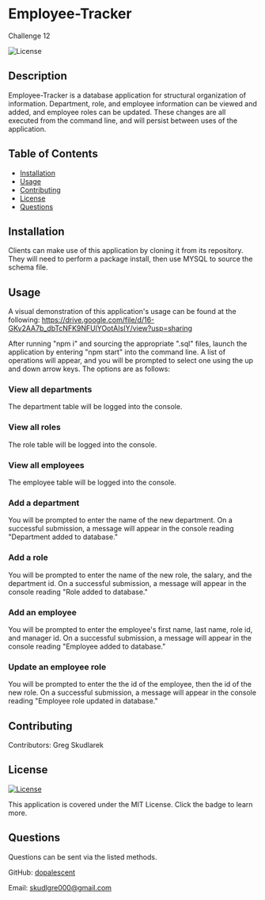 # Employee-Tracker
Challenge 12

  ![License](https://img.shields.io/badge/License-MIT-blue)

  ## Description
  Employee-Tracker is a database application for structural organization of information. Department, role, and employee information can be viewed and added, and employee roles can be updated. These changes are all executed from the command line, and will persist between uses of the application.
  
  ## Table of Contents
  - [Installation](#installation)
  - [Usage](#usage)
  - [Contributing](#contributing)
  - [License](#license)
  - [Questions](#questions)
  
  ## Installation
  Clients can make use of this application by cloning it from its repository. They will need to perform a package install, then use MYSQL to source the schema file.
  
  ## Usage
  A visual demonstration of this application's usage can be found at the following:
  https://drive.google.com/file/d/16-GKv2AA7b_dbTcNFK9NFUlYOotAIsIY/view?usp=sharing

  After running "npm i" and sourcing the appropriate ".sql" files, launch the application by entering "npm start" into the command line. A list of operations will appear, and you will be prompted to select one using the up and down arrow keys. The options are as follows:
  ### View all departments
  The department table will be logged into the console.
  ### View all roles
  The role table will be logged into the console.
  ### View all employees
  The employee table will be logged into the console.
  ### Add a department
  You will be prompted to enter the name of the new department. On a successful submission, a message will appear in the console reading "Department added to database."
  ### Add a role
  You will be prompted to enter the name of the new role, the salary, and the department id. On a successful submission, a message will appear in the console reading "Role added to database."
  ### Add an employee
  You will be prompted to enter the employee's first name, last name, role id, and manager id. On a successful submission, a message will appear in the console reading "Employee added to database."
  ### Update an employee role
  You will be prompted to enter the the id of the employee, then the id of the new role. On a successful submission, a message will appear in the console reading "Employee role updated in database."

  ## Contributing
  Contributors: Greg Skudlarek
  
  ## License
  [![License](https://img.shields.io/badge/License-MIT-blue)](https://www.opensource.org/licenses/MIT)

  This application is covered under the MIT License. Click the badge to learn more.
  
  ## Questions
  Questions can be sent via the listed methods.
  
 
  GitHub: [dopalescent](https://github.com/dopalescent)
  

  Email: skudlgre000@gmail.com